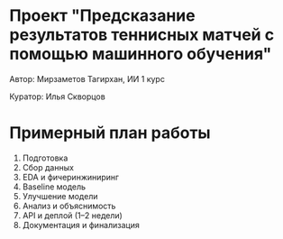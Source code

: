 # Проект "Предсказание результатов теннисных матчей с помощью машинного обучения"

Автор: Мирзаметов Тагирхан, ИИ 1 курс

Куратор: Илья Скворцов


# Примерный план работы
1. Подготовкa
2. Сбор данных
3. EDA и фичеринжиниринг
4. Baseline модель
5. Улучшение модели
6. Анализ и объяснимость
7. API и деплой (1–2 недели)
8. Документация и финализация
